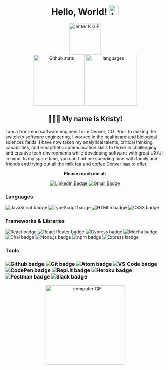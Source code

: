 <div align="center">
  <h1>
    Hello, World!
    <img src="https://media.giphy.com/media/hvRJCLFzcasrR4ia7z/giphy.gif" alt="hand waving GIF" width="30px"/>
  </h1>
  <img src="https://media.giphy.com/media/UTpvk3BhUmOU7miizN/giphy.gif" alt="letter K GIF" width="100"/>
</div>

<div align="center">
  <a href="https://github.com/anuraghazra/github-readme-stats">
    <img align="center" height="160em" src="https://github-readme-stats.vercel.app/api?username=kpn678&show_icons=true&theme=dracula&hide_border=true" alt="Github stats" />
  </a>
  <a href="https://github.com/anuraghazra/github-readme-stats">
    <img align="center" height="160em" src="https://github-readme-stats.vercel.app/api/top-langs/?username=kpn678&layout=compact&theme=dracula&hide_border=true" alt="languages"/>
  </a>
</div>

<h2 align="center">
    👩🏻‍💻 My name is Kristy!
</h2>
I am a front-end software engineer from Denver, CO. Prior to making the switch to software engineering, I worked in the healthcare and biological sciences fields. I have now taken my analytical talents, critical thinking capabilities, and emapthetic communcation skills to thrive in challenging and creative tech environments while developing software with great UX/UI in mind. In my spare time, you can find me spending time with family and friends and trying out all the milk tea and coffee Denver has to offer.
 <div align="center">
    <p><b>Please reach me at:</b></p>
     <a href="https://www.linkedin.com/in/kristypnguyen/">
      <img src="https://img.shields.io/badge/LinkedIn-blue?style=for-the-badge&logo=linkedin&logoColor=white" alt="LinkedIn Badge"/>
     </a>
     <a href = "mailto: kristypnguyen7@gmail.com">
      <img src="https://img.shields.io/badge/Gmail-red?style=for-the-badge&logo=gmail&logoColor=white" alt="Gmail Badge"/>
     </a>
  </div>

<div>
  <h3>Languages</h3>
    <img src="https://img.shields.io/badge/JavaScript-F7DF1E?style=for-the-badge&logo=javascript&logoColor=black" alt="JavaScript badge"/>
    <img src="https://img.shields.io/badge/TypeScript-3178C6?style=for-the-badge&logo=typescript&logoColor=white" alt="TypeScript badge"/>
    <img src="https://img.shields.io/badge/HTML5-E34F26?style=for-the-badge&logo=html5&logoColor=white" alt="HTML5 badge"/>
    <img src="https://img.shields.io/badge/CSS3-1572B6?style=for-the-badge&logo=css3&logoColor=white" alt="CSS3 badge"/>
  <h3>Frameworks & Libraries</h3>
    <img src="https://img.shields.io/badge/React-20232A?style=for-the-badge&logo=react&logoColor=61DAFB" alt="React badge"/>
    <img src="https://img.shields.io/badge/React Router-CA4245?style=for-the-badge&logo=reactrouter&logoColor=white" alt="React Router badge"/>
    <img src="https://img.shields.io/badge/-cypress-%23E5E5E5?style=for-the-badge&logo=cypress&logoColor=058a5e" alt="Cypress badge"/>
    <img src="https://img.shields.io/badge/Mocha-8D6748?style=for-the-badge&logo=Mocha&logoColor=white" alt="Mocha badge"/>
    <img src="https://img.shields.io/badge/Chai-A30701?style=for-the-badge&logo=chai&logoColor=white" alt="Chai badge"/>
    <img src="https://img.shields.io/badge/Node.js-339933?style=for-the-badge&logo=nodedotjs&logoColor=white" alt="Node.js badge"/>
    <img src="https://img.shields.io/badge/npm-CB3837?style=for-the-badge&logo=npm&logoColor=white" alt="npm badge"/>
    <img src="https://img.shields.io/badge/Express-FFFFFF?style=for-the-badge&logo=express&logoColor=000000" alt="Express badge"/>
  <h3>Tools<h3>
    <img src="https://img.shields.io/badge/github-181717.svg?style=for-the-badge&logo=github&logoColor=white" alt="Github badge"/>
    <img src="https://img.shields.io/badge/git-F05032.svg?style=for-the-badge&logo=git&logoColor=white" alt="Git badge"/>
    <img src="https://img.shields.io/badge/Atom-%2366595C.svg?style=for-the-badge&logo=atom&logoColor=white" alt="Atom badge"/>
    <img src="https://img.shields.io/badge/VS_Code-007ACC?style=for-the-badge&logo=visual%20studio%20code&logoColor=white" alt="VS Code badge"/>
    <img src="https://img.shields.io/badge/CodePen-white?style=for-the-badge&logo=codepen&logoColor=black" alt="CodePen badge"/>
    <img src="https://img.shields.io/badge/Repl.it-%230D101E.svg?style=for-the-badge&logo=replit&logoColor=white" alt="Repl.it badge"/>
    <img src="https://img.shields.io/badge/Heroku-430098.svg?style=for-the-badge&logo=heroku&logoColor=white" alt="Heroku badge"/>
    <img src="https://img.shields.io/badge/Postman-FF6C37?style=for-the-badge&logo=postman&logoColor=white" alt="Postman badge"/>
    <img src="https://img.shields.io/badge/Slack-4A154B.svg?&style=for-the-badge&logo=slack&logoColor=white" alt="Slack badge"/>
</div>

<div align="center">
  <img src="https://media.giphy.com/media/IauL6LvGNlT3ffhcqq/giphy.gif" alt="computer GIF" width="250"/>
</div>

<!--

- 🔭 I’m currently working on ...
- 🌱 I’m currently learning ...
- 👯 I’m looking to collaborate on ...
- 🤔 I’m looking for help with ...
- 💬 Ask me about ...
- 📫 How to reach me: ...
- 😄 Pronouns: ...
- ⚡ Fun fact: ...
-->
